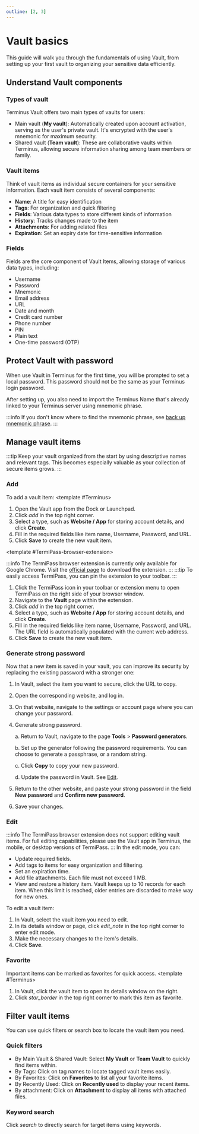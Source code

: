 ```yaml
---
outline: [2, 3]
---
```


# Vault basics
This guide will walk you through the fundamentals of using Vault, from setting up your first vault to organizing your sensitive data efficiently.

## Understand Vault components

### Types of vault
Terminus Vault offers two main types of vaults for users:

* Main vault (**My vault**): Automatically created upon account activation, serving as the user's private vault. It's encrypted with the user's mnemonic for maximum security.
* Shared vault (**Team vault**): These are collaborative vaults within Terminus, allowing secure information sharing among team members or family.

### Vault items
Think of vault items as individual secure containers for your sensitive information. Each vault item consists of several components:

* **Name**: A title for easy identification
* **Tags**: For organization and quick filtering
* **Fields**: Various data types to store different kinds of information
* **History**: Tracks changes made to the item
* **Attachments**: For adding related files
* **Expiration**: Set an expiry date for time-sensitive information

### Fields
Fields are the core component of Vault Items, allowing storage of various data types, including:

* Username
* Password
* Mnemonic
* Email address
* URL
* Date and month
* Credit card number
* Phone number
* PIN
* Plain text
* One-time password (OTP)

## Protect Vault with password
When use Vault in Terminus for the first time, you will be prompted to set a local password. This password should not be the same as your Terminus login password.

After setting up, you also need to import the Terminus Name that's already linked to your Terminus server using mnemonic phrase. 

:::info
If you don't know where to find the mnemonic phrase, see [back up mnemonic phrase](../get-started/back-up-mnemonics).
:::

## Manage vault items
:::tip
Keep your vault organized from the start by using descriptive names and relevant tags. This becomes especially valuable as your collection of secure items grows.
:::

### Add
To add a vault item:
<tabs>
<template #Terminus>

1. Open the Vault app from the Dock or Launchpad.
2. Click <i class="material-icons">add</i> in the top right corner.
3. Select a type, such as **Website / App** for storing account details, and click **Create**.
4. Fill in the required fields like item name, Username, Password, and URL.
5. Click **Save** to create the new vault item.
</template>
<template #TermiPass-desktop-or-mobile>

1. Open TermiPass on your device, and navigate to the **Vault** page within the app.
2. Click <i class="material-icons">add</i> in the top right corner.
3. Select a type, such as **Website / App** for storing account details, and click **Create**.
4. Fill in the required fields like item name, Username, Password, and URL.
5. Click **Save** to create the new vault item.
</template>

<template #TermiPass-browser-extension>

:::info
The TermiPass browser extension is currently only available for Google Chrome. Visit the [official page](https://www.jointerminus.com/termipass) to download the extension.
:::
:::tip
To easily access TermiPass, you can pin the extension to your toolbar.
:::
1. Click the TermiPass icon in your toolbar or extension menu to open TermiPass on the right side of your browser window.
2. Navigate to the **Vault** page within the extension.
3. Click <i class="material-icons">add</i> in the top right corner.
4. Select a type, such as **Website / App** for storing account details, and click **Create**.
5. Fill in the required fields like item name, Username, Password, and URL. The URL field is automatically populated with the current web address.
6. Click **Save** to create the new vault item.
</template>
</tabs>


### Generate strong password
Now that a new item is saved in your vault, you can improve its security by replacing the existing password with a stronger one:

1. In Vault, select the item you want to secure, click the URL to copy.
2. Open the corresponding website, and log in.
3. On that website, navigate to the settings or account page where you can change your password.
4. Generate strong password.

    a. Return to Vault, navigate to the page **Tools** > **Password generators**.
    
    b. Set up the generator following the password requirements. You can choose to generate a passphrase, or a random string.

    c. Click **Copy** to copy your new password.

    d. Update the password in Vault. See [Edit](#edit).
5. Return to the other website, and paste your strong password in the field **New password** and **Confirm new password**.
6. Save your changes.

### Edit
:::info
The TermiPass browser extension does not support editing vault items. For full editing capabilities, please use the Vault app in Terminus, the mobile, or desktop versions of TermiPass.
:::
In the edit mode, you can:
- Update required fields.
- Add tags to items for easy organization and filtering.
- Set an expiration time.
- Add file attachments. Each file must not exceed 1 MB.
- View and restore a history item. Vault keeps up to 10 records for each item. When this limit is reached, older entries are discarded to make way for new ones.

To edit a vault item:
1. In Vault, select the vault item you need to edit. 
2. In its details window or page, click <i class="material-icons">edit_note</i> in the top right corner to enter edit mode.
3. Make the necessary changes to the item's details.
4. Click **Save**.

### Favorite
Important items can be marked as favorites for quick access.
<tabs>
<template #Terminus>

1. In Vault, click the vault item to open its details window on the right.
2. Click <i class="material-icons">star_border</i> in the top right corner to mark this item as favorite.
</template>
<template #TermiPass-desktop-or-mobile>

1. Open TermiPass on your device, and navigate to the **Vault** page within the app.
2. Click the vault item to navigate to its details page.
3. Click <i class="material-icons">star_border</i> in the top right corner to mark this item as favorite.
</template>
</tabs>



## Filter vault items
You can use quick filters or search box to locate the vault item you need.
### Quick filters
* By Main Vault & Shared Vault: Select **My Vault** or **Team Vault** to quickly find items within.
* By Tags: Click on tag names to locate tagged vault items easily.
* By Favorites: Click on **Favorites** to list all your favorite items.
* By Recently Used: Click on **Recently used** to display your recent items.
* By attachment: Click on **Attachment** to display all items with attached files.

### Keyword search
Click <i class="material-icons">search</i> to directly search for target items using keywords.